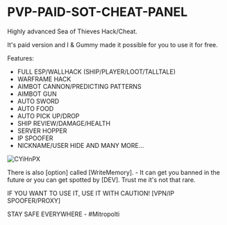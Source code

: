 # PVP-PAID-SOT-CHEAT-PANEL
Highly advanced Sea of Thieves Hack/Cheat.

It's paid version and I & Gummy made it possible for you to use it for free. 

Features:
- FULL ESP/WALLHACK (SHIP/PLAYER/LOOT/TALLTALE)
- WARFRAME HACK
- AIMBOT CANNON/PREDICTING PATTERNS
- AIMBOT GUN
- AUTO SWORD
- AUTO FOOD
- AUTO PICK UP/DROP
- SHIP REVIEW/DAMAGE/HEALTH
- SERVER HOPPER
- IP SPOOFER
- NICKNAME/USER HIDE
AND MANY MORE...

![CYiHnPX](https://user-images.githubusercontent.com/120369492/208279381-2ed14634-5dc6-4a6c-8e30-9433232640bb.png)


There is also [option] called [WriteMemory]. - It can get you banned in the future or you can get spotted by [DEV].
Trust me it's not that rare.

IF YOU WANT TO USE IT, USE IT WITH CAUTION!
 [VPN/IP SPOOFER/PROXY]


STAY SAFE EVERYWHERE - #Mitropolti
